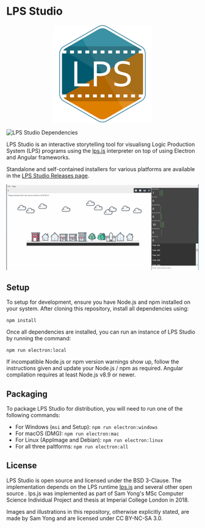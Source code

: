 # LPS Studio

<p align="center">
<img src="src/favicon.256x256.png" alt="LPS Studio" width="256" height="256" />
</p>

![LPS Studio Dependencies](https://img.shields.io/david/mauris/lps-studio.svg)

LPS Studio is an interactive storytelling tool for visualisng Logic Production System (LPS) programs using the [lps.js](https://github.com/mauris/lps.js) interpreter on top of using Electron and Angular frameworks. 

Standalone and self-contained installers for various platforms are available in the [LPS Studio Releases page](https://github.com/mauris/lps-studio/releases).

![LPS Studio](docs/images/splash.gif)

## Setup

To setup for development, ensure you have Node.js and npm installed on your system. After cloning this repository, install all dependencies using:

```
npm install
```

Once all dependencies are installed, you can run an instance of LPS Studio by running the command:

```
npm run electron:local
```

If incompatible Node.js or npm version warnings show up, follow the instructions given and update your Node.js / npm as required. Angular compilation requires at least Node.js v8.9 or newer.

## Packaging

To package LPS Studio for distribution, you will need to run one of the following commands:

- For Windows (`msi` and Setup): `npm run electron:windows`
- For macOS (DMG): `npm run electron:mac`
- For Linux (AppImage and Debian): `npm run electron:linux`
- For all three paltforms: `npm run electron:all`

## License

LPS Studio is open source and licensed under the BSD 3-Clause. The implementation depends on the LPS runtime [lps.js](https://github.com/mauris/lps.js) and several other open source . lps.js was implemented as part of Sam Yong's MSc Computer Science Individual Project and thesis at Imperial College London in 2018.

Images and illustrations in this repository, otherwise explicitly stated, are made by Sam Yong and are licensed under CC BY-NC-SA 3.0.
